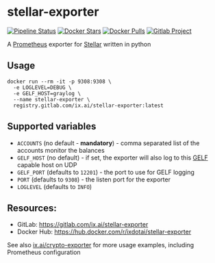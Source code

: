 # stellar-exporter

[![Pipeline Status](https://gitlab.com/ix.ai/stellar-exporter/badges/master/pipeline.svg)](https://gitlab.com/ix.ai/stellar-exporter/)
[![Docker Stars](https://img.shields.io/docker/stars/ixdotai/stellar-exporter.svg)](https://hub.docker.com/r/ixdotai/stellar-exporter/)
[![Docker Pulls](https://img.shields.io/docker/pulls/ixdotai/stellar-exporter.svg)](https://hub.docker.com/r/ixdotai/stellar-exporter/)
[![Gitlab Project](https://img.shields.io/badge/GitLab-Project-554488.svg)](https://gitlab.com/ix.ai/stellar-exporter/)

A [Prometheus](https://prometheus.io) exporter for [Stellar](https://www.stellar.org/) written in python

## Usage
```
docker run --rm -it -p 9308:9308 \
  -e LOGLEVEL=DEBUG \
  -e GELF_HOST=graylog \
  --name stellar-exporter \
  registry.gitlab.com/ix.ai/stellar-exporter:latest
```

## Supported variables
* `ACCOUNTS` (no default - **mandatory**) - comma separated list of the accounts monitor the balances
* `GELF_HOST` (no default) - if set, the exporter will also log to this [GELF](https://docs.graylog.org/en/3.0/pages/gelf.html) capable host on UDP
* `GELF_PORT` (defaults to `12201`) - the port to use for GELF logging
* `PORT` (defaults to `9308`) - the listen port for the exporter
* `LOGLEVEL` (defaults to `INFO`)

## Resources:
* GitLab: https://gitlab.com/ix.ai/stellar-exporter
* Docker Hub: https://hub.docker.com/r/ixdotai/stellar-exporter

See also [ix.ai/crypto-exporter](https://gitlab.com/ix.ai/crypto-exporter) for more usage examples, including Prometheus configuration
